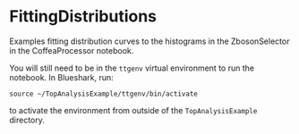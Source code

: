 # FittingDistributions

Examples fitting distribution curves to the histograms in the ZbosonSelector in the CoffeaProcessor notebook.

You will still need to be in the `ttgenv` virtual environment to run the notebook. In Blueshark, run:
```
source ~/TopAnalysisExample/ttgenv/bin/activate
```
to activate the environment from outside of the `TopAnalysisExample` directory. 
